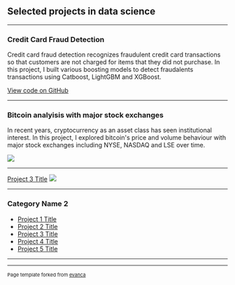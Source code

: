 ## Selected projects in data science 
---
### Credit Card Fraud Detection

Credit card fraud detection recognizes fraudulent credit card transactions so that customers are not charged for items that they did not purchase. In this project, I built various boosting models to detect fraudalents transactions using Catboost, LightGBM and XGBoost. 

[View code on GitHub](https://github.com/shezamd/credit_card_fraud_detection/blob/main/Fraud_detection.ipynb)

---

### Bitcoin analyisis with major stock exchanges

In recent years, cryptocurrency as an asset class has seen institutional interest. In this project, I explored bitcoin's price and volume behaviour with major stock exchanges including NYSE, NASDAQ and LSE over time.

<img src="images/dummy_thumbnail.jpg?raw=true"/>


---
[Project 3 Title](http://example.com/)
<img src="images/dummy_thumbnail.jpg?raw=true"/>

---

### Category Name 2

- [Project 1 Title](http://example.com/)
- [Project 2 Title](http://example.com/)
- [Project 3 Title](http://example.com/)
- [Project 4 Title](http://example.com/)
- [Project 5 Title](http://example.com/)

---




---
<p style="font-size:11px">Page template forked from <a href="https://github.com/evanca/quick-portfolio">evanca</a></p>
<!-- Remove above link if you don't want to attibute -->

